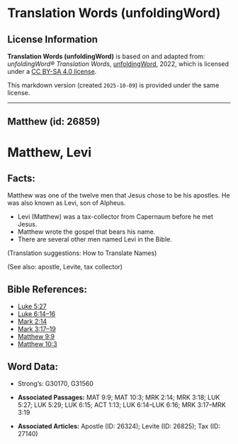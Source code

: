 # Translation Words (unfoldingWord)

## License Information

**Translation Words (unfoldingWord)** is based on and adapted from: _unfoldingWord® Translation Words_, [unfoldingWord](https://unfoldingword.org/utw), 2022, which is licensed under a [CC BY-SA 4.0 license](https://creativecommons.org/licenses/by-sa/4.0/legalcode.en).

This markdown version (created `2025-10-09`) is provided under the same license.



--------------------------------

## Matthew (id: 26859)

Matthew, Levi
=============

Facts:
------

Matthew was one of the twelve men that Jesus chose to be his apostles. He was also known as Levi, son of Alpheus.

* Levi (Matthew) was a tax\-collector from Capernaum before he met Jesus.
* Matthew wrote the gospel that bears his name.
* There are several other men named Levi in the Bible.

(Translation suggestions: How to Translate Names)

(See also: apostle, Levite, tax collector)

Bible References:
-----------------

* [Luke 5:27](https://ref.ly/Luke5:27)
* [Luke 6:14–16](https://ref.ly/Luke6:14-Luke6:16)
* [Mark 2:14](https://ref.ly/Mark2:14)
* [Mark 3:17–19](https://ref.ly/Mark3:17-Mark3:19)
* [Matthew 9:9](https://ref.ly/Matt9:9)
* [Matthew 10:3](https://ref.ly/Matt10:3)

Word Data:
----------

* Strong’s: G30170, G31560

* **Associated Passages:** MAT 9:9; MAT 10:3; MRK 2:14; MRK 3:18; LUK 5:27; LUK 5:29; LUK 6:15; ACT 1:13; LUK 6:14–LUK 6:16; MRK 3:17–MRK 3:19
* **Associated Articles:** Apostle (ID: 26324); Levite (ID: 26825); Tax (ID: 27140)

